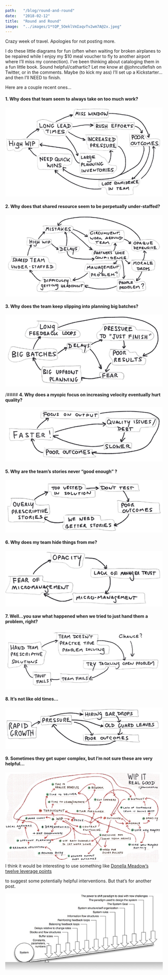 ```yaml
---
path:	"/blog/round-and-round"
date:	"2018-02-12"
title:	"Round and Round"
image:	"../images/1*tQP_5OeklVmIaqvTv2wm7A@2x.jpeg"
---
```


Crazy week of travel. Apologies for not posting more.

I do these little diagrams for fun (often when waiting for broken airplanes to be repaired while I enjoy my $10 meal voucher to fly to another airport where I’ll miss my connection). I’ve been thinking about cataloging them in a fun little book. Sound helpful/cathartic? Let me know at @johncutlefish on Twitter, or in the comments. Maybe (to kick my ass) I’ll set up a Kickstarter…and then I’ll NEED to finish.

Here are a couple recent ones…

#### **1. Why does that team seem to always take on too much work?**

![](../images/1*tQP_5OeklVmIaqvTv2wm7A@2x.jpeg)

#### **2. Why does that shared resource seem to be perpetually under-staffed?**

![](../images/1*XAYkhUnN6pcD1RrWY-w9iA@2x.jpeg)

#### **3. Why does the team keep slipping into planning big batches?**

![](../images/1*Cr76KXq4ye2tg3d0Dcfipg@2x.jpeg)

/#### **4. Why does a myopic focus on increasing velocity eventually hurt quality?**

![](../images/1*pygjX5-QZ72xV421OzoBvg@2x.jpeg)

#### **5. Why are the team’s stories never “good enough” ?**

![](../images/1*I3I5NNYnpIaOXCZ3NhvQoQ@2x.jpeg)

#### **6. Why does my team hide things from me?**

![](../images/1*SwwX8d-fK7FF7sDQWYovQA@2x.jpeg)

#### 7. Well…you saw what happened when we tried to just hand them a problem, right?

![](../images/1*lTuoFGIb-wMOMdPaMlacbg@2x.jpeg)

#### 8. It’s not like old times…

![](../images/1*ESP_fcfrmxTis752UlsVfA@2x.jpeg)

#### 9. Sometimes they get super complex, but I’m not sure these are very helpful…

![](../images/1*8BvCldlQu1m1LeriLsBcpA@2x.jpeg)I think it would be interesting to use something like [Donella Meadow’s twelve leverage points](https://en.m.wikipedia.org/wiki/Twelve_leverage_points)

 to suggest some potentially helpful interventions. But that’s for another post.

![](../images/1*QLW52Rp4i7I-Ynh-uKzU0Q@2x.jpeg)